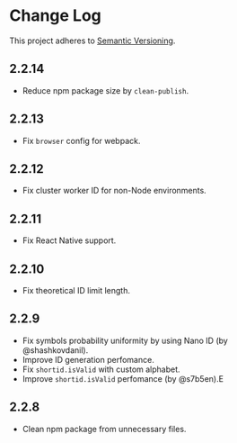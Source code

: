 # Change Log
This project adheres to [Semantic Versioning](http://semver.org/).

## 2.2.14
* Reduce npm package size by `clean-publish`.

## 2.2.13
* Fix `browser` config for webpack.

## 2.2.12
* Fix cluster worker ID for non-Node environments.

## 2.2.11
* Fix React Native support.

## 2.2.10
* Fix theoretical ID limit length.

## 2.2.9
* Fix symbols probability uniformity by using Nano ID (by @shashkovdanil).
* Improve ID generation perfomance.
* Fix `shortid.isValid` with custom alphabet.
* Improve `shortid.isValid` perfomance (by @s7b5en).E

## 2.2.8
* Clean npm package from unnecessary files.
